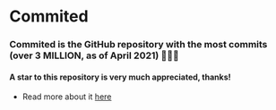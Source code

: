 # Commited
### Commited is the GitHub repository with the most commits (over 3 MILLION, as of April 2021) 🚀🚀🚀
#### A star to this repository is very much appreciated, thanks!

- Read more about it [here](http://www.virej.ml/blogs/Commited.html)
